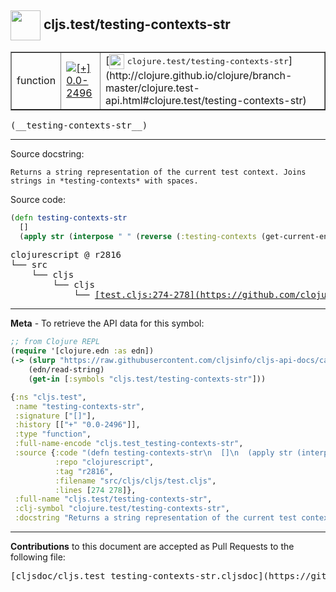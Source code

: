 ## <img width="48px" valign="middle" src="http://i.imgur.com/Hi20huC.png"> cljs.test/testing-contexts-str

 <table border="1">
<tr>

<td>function</td>
<td><a href="https://github.com/cljsinfo/cljs-api-docs/tree/0.0-2496"><img valign="middle" alt="[+] 0.0-2496" src="https://img.shields.io/badge/+-0.0--2496-lightgrey.svg"></a> </td>
<td>
[<img height="24px" valign="middle" src="http://i.imgur.com/1GjPKvB.png"> <samp>clojure.test/testing-contexts-str</samp>](http://clojure.github.io/clojure/branch-master/clojure.test-api.html#clojure.test/testing-contexts-str)
</td>
</tr>
</table>

 <samp>
(__testing-contexts-str__)<br>
</samp>

---




Source docstring:

```
Returns a string representation of the current test context. Joins
strings in *testing-contexts* with spaces.
```

Source code:

```clj
(defn testing-contexts-str
  []
  (apply str (interpose " " (reverse (:testing-contexts (get-current-env))))))
```

 <pre>
clojurescript @ r2816
└── src
    └── cljs
        └── cljs
            └── <ins>[test.cljs:274-278](https://github.com/clojure/clojurescript/blob/r2816/src/cljs/cljs/test.cljs#L274-L278)</ins>
</pre>


---

__Meta__ - To retrieve the API data for this symbol:

```clj
;; from Clojure REPL
(require '[clojure.edn :as edn])
(-> (slurp "https://raw.githubusercontent.com/cljsinfo/cljs-api-docs/catalog/cljs-api.edn")
    (edn/read-string)
    (get-in [:symbols "cljs.test/testing-contexts-str"]))
```

```clj
{:ns "cljs.test",
 :name "testing-contexts-str",
 :signature ["[]"],
 :history [["+" "0.0-2496"]],
 :type "function",
 :full-name-encode "cljs.test_testing-contexts-str",
 :source {:code "(defn testing-contexts-str\n  []\n  (apply str (interpose \" \" (reverse (:testing-contexts (get-current-env))))))",
          :repo "clojurescript",
          :tag "r2816",
          :filename "src/cljs/cljs/test.cljs",
          :lines [274 278]},
 :full-name "cljs.test/testing-contexts-str",
 :clj-symbol "clojure.test/testing-contexts-str",
 :docstring "Returns a string representation of the current test context. Joins\nstrings in *testing-contexts* with spaces."}

```

---

__Contributions__ to this document are accepted as Pull Requests to the following file:

 <pre>
[cljsdoc/cljs.test_testing-contexts-str.cljsdoc](https://github.com/cljsinfo/cljs-api-docs/blob/master/cljsdoc/cljs.test_testing-contexts-str.cljsdoc)
</pre>

